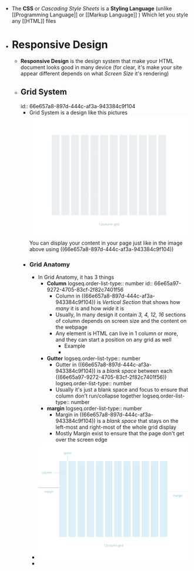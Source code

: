 - The **CSS** or *Cascading Style Sheets* is a **Styling Language** (unlike [[Programming Language]] or [[Markup Language]] ) Which let you style any [[HTML]] files
- # Responsive Design
	- **Responsive Design** is the design system that make your HTML document looks good in many device (for clear, it's make your site appear different depends on what *Screen Size* it's rendering)
	- ## Grid System
	  id:: 66e657a8-897d-444c-af3a-943384c9f104
		- Grid System is a design like this pictures
		  ![Grid Design Preview](./../assets/Grid_Design_Preview.png)
		  You can display your content in your page just like in the image above using ((66e657a8-897d-444c-af3a-943384c9f104))
		- ### Grid Anatomy
			- In Grid Anatomy, it has 3 things
				- **Column**
				  logseq.order-list-type:: number
				  id:: 66e65a97-9272-4705-83cf-2f82c7401f56
					- Column in  ((66e657a8-897d-444c-af3a-943384c9f104)) is *Vertical Section* that shows how *many* it is and how *wide* it is
					- Usually, In many design it contain *3, 4, 12, 16* sections of column depends on screen size and the content on the webpage
					- Any element is HTML can live in 1 column or more, and they can start a position on any grid as well
						- Example
						-
				- **Gutter**
				  logseq.order-list-type:: number
					- Gutter in ((66e657a8-897d-444c-af3a-943384c9f104)) is a *blank space* between each ((66e65a97-9272-4705-83cf-2f82c7401f56))
					  logseq.order-list-type:: number
					- Usually it's just a blank space and focus to ensure that column don't run/collapse together
					  logseq.order-list-type:: number
				- **margin**
				  logseq.order-list-type:: number
					- Margin in ((66e657a8-897d-444c-af3a-943384c9f104)) is a *blank space* that stays on the left-most and right-most of the whole grid display
					- Mostly Margin exist to ensure that the page don't get over the screen edge
			- ![image.png](../assets/Grid_Anatomy.png)
			-